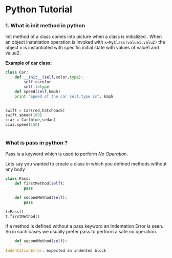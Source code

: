 # Python Tutorial

### 1. What is **__init__** method in python

Init method of a class comes into picture when a class is initialized . When an object instatiation operation is invoked with `x=MyClass(value1,valu2)` the object x is instantiated with specific initial state with values of value1 and value2.

**Example of car class:**

```Python
class Car:
    def __init__(self,color,type):
        self.c=color
        self.t=type
    def speed(self,kmph)
    print "Speed of the car self.type is", kmph
    

swift = Car(red,hatchback)
swift.speed(100)
ciaz = Car(blue,sedan)
ciaz.speed(150)
 
``` 

### What is pass in python ?

Pass is a keyword which is used to perform  *No Operation*.

Lets say you wanted to create a class in which you defined methods without any body

```Python
class Pass:
    def firstMethod(self):
        pass

    def secondMethod(self):
        pass

t=Pass()
t.firstMethod()

```

If a method is defined without  a pass keyword an Indentation Error is seen. So in such cases we usually prefer pass to perform a safe no operation.

```Python
    def secondMethod(self):
      ^
IndentationError: expected an indented block

```